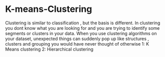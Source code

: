# K-means-Clustering
Clustering is similar to classification , but the basis is different. In clustering you dont know what you are looking for and you are trying to identify 
some segments or clusters in your data.
When you use clustering algorithms on your dataset, unexpected things can suddenly pop up like structures , clusters and grouping you would have never 
thought of otherwise
1: K Means clustering
2: Hierarchical clustering
